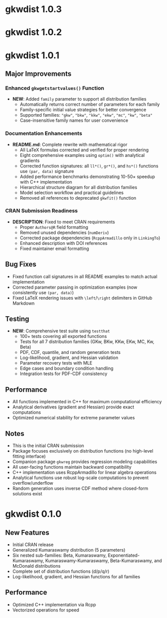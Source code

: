 # gkwdist 1.0.3

# gkwdist 1.0.2

# gkwdist 1.0.1

## Major Improvements

### Enhanced `gkwgetstartvalues()` Function
* **NEW**: Added `family` parameter to support all distribution families
  - Automatically returns correct number of parameters for each family
  - Family-specific initial value strategies for better convergence
  - Supported families: `"gkw"`, `"bkw"`, `"kkw"`, `"ekw"`, `"mc"`, `"kw"`, `"beta"`
  - Case-insensitive family names for user convenience

### Documentation Enhancements
* **README.md**: Complete rewrite with mathematical rigor
  - All LaTeX formulas corrected and verified for proper rendering
  - Eight comprehensive examples using `optim()` with analytical gradients
  - Corrected function signatures: all `ll*()`, `gr*()`, and `hs*()` functions use `(par, data)` signature
  - Added performance benchmarks demonstrating 10-50× speedup with C++ implementation
  - Hierarchical structure diagram for all distribution families
  - Model selection workflow and practical guidelines
  - Removed all references to deprecated `gkwfit()` function

### CRAN Submission Readiness
* **DESCRIPTION**: Fixed to meet CRAN requirements
  - Proper `Authors@R` field formatting
  - Removed unused dependencies (`numDeriv`)
  - Corrected package dependencies (`RcppArmadillo` only in `LinkingTo`)
  - Enhanced description with DOI references
  - Fixed maintainer email formatting

## Bug Fixes

* Fixed function call signatures in all README examples to match actual implementation
* Corrected parameter passing in optimization examples (now consistently use `(par, data)`)
* Fixed LaTeX rendering issues with `\left`/`\right` delimiters in GitHub Markdown

## Testing

* **NEW**: Comprehensive test suite using `testthat`
  - 100+ tests covering all exported functions
  - Tests for all 7 distribution families (GKw, BKw, KKw, EKw, MC, Kw, Beta)
  - PDF, CDF, quantile, and random generation tests
  - Log-likelihood, gradient, and Hessian validation
  - Parameter recovery tests with MLE
  - Edge cases and boundary condition handling
  - Integration tests for PDF-CDF consistency

## Performance

* All functions implemented in C++ for maximum computational efficiency
* Analytical derivatives (gradient and Hessian) provide exact computations
* Optimized numerical stability for extreme parameter values

## Notes

* This is the initial CRAN submission
* Package focuses exclusively on distribution functions (no high-level fitting interface)
* Companion package `gkwreg` provides regression modeling capabilities
* All user-facing functions maintain backward compatibility
* C++ implementation uses RcppArmadillo for linear algebra operations
* Analytical functions use robust log-scale computations to prevent overflow/underflow
* Random generation uses inverse CDF method where closed-form solutions exist

# gkwdist 0.1.0

## New Features

* Initial CRAN release
* Generalized Kumaraswamy distribution (5 parameters)
* Six nested sub-families: Beta, Kumaraswamy, Exponentiated-Kumaraswamy, 
  Kumaraswamy-Kumaraswamy, Beta-Kumaraswamy, and McDonald distributions
* Complete set of distribution functions (d/p/q/r)
* Log-likelihood, gradient, and Hessian functions for all families

## Performance

* Optimized C++ implementation via Rcpp
* Vectorized operations for speed
